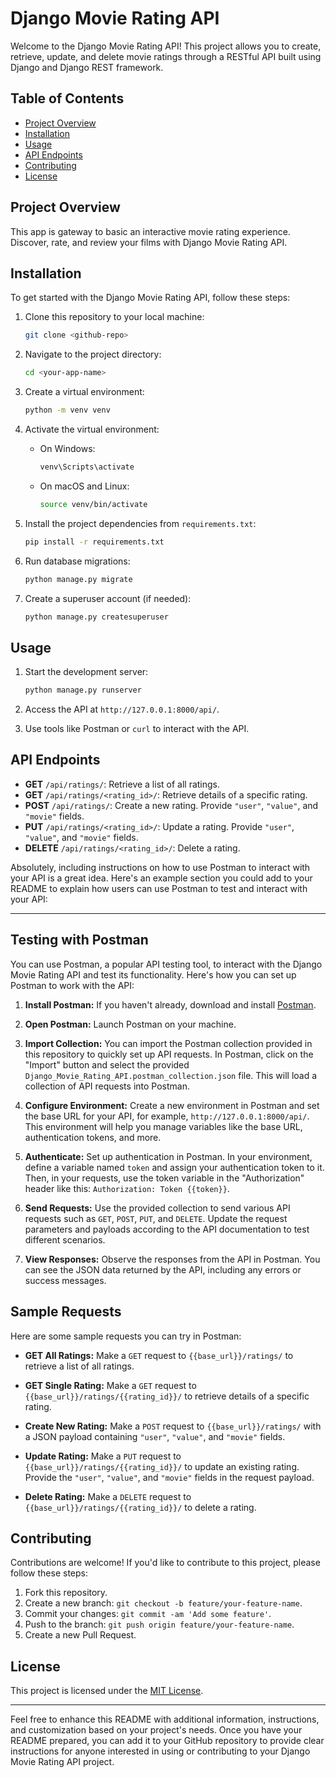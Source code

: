 # Django Movie Rating API

Welcome to the Django Movie Rating API! This project allows you to create, retrieve, update, and delete movie ratings through a RESTful API built using Django and Django REST framework.

## Table of Contents

- [Project Overview](#project-overview)
- [Installation](#installation)
- [Usage](#usage)
- [API Endpoints](#api-endpoints)
- [Contributing](#contributing)
- [License](#license)

## Project Overview

This app is gateway to basic an interactive movie rating experience. Discover, rate, and review your films with Django Movie Rating API.

## Installation

To get started with the Django Movie Rating API, follow these steps:

1. Clone this repository to your local machine:

   ```sh
   git clone <github-repo>
   ```

2. Navigate to the project directory:

   ```sh
   cd <your-app-name>
   ```

3. Create a virtual environment:

   ```sh
   python -m venv venv
   ```

4. Activate the virtual environment:

   - On Windows:

     ```sh
     venv\Scripts\activate
     ```

   - On macOS and Linux:

     ```sh
     source venv/bin/activate
     ```

5. Install the project dependencies from `requirements.txt`:

   ```sh
   pip install -r requirements.txt
   ```

6. Run database migrations:

   ```sh
   python manage.py migrate
   ```

7. Create a superuser account (if needed):

   ```sh
   python manage.py createsuperuser
   ```

## Usage

1. Start the development server:

   ```sh
   python manage.py runserver
   ```

2. Access the API at `http://127.0.0.1:8000/api/`.

3. Use tools like Postman or `curl` to interact with the API.

## API Endpoints

- **GET** `/api/ratings/`: Retrieve a list of all ratings.
- **GET** `/api/ratings/<rating_id>/`: Retrieve details of a specific rating.
- **POST** `/api/ratings/`: Create a new rating. Provide `"user"`, `"value"`, and `"movie"` fields.
- **PUT** `/api/ratings/<rating_id>/`: Update a rating. Provide `"user"`, `"value"`, and `"movie"` fields.
- **DELETE** `/api/ratings/<rating_id>/`: Delete a rating.

Absolutely, including instructions on how to use Postman to interact with your API is a great idea. Here's an example section you could add to your README to explain how users can use Postman to test and interact with your API:

---

## Testing with Postman

You can use Postman, a popular API testing tool, to interact with the Django Movie Rating API and test its functionality. Here's how you can set up Postman to work with the API:

1. **Install Postman:** If you haven't already, download and install [Postman](https://www.postman.com/downloads/).

2. **Open Postman:** Launch Postman on your machine.

3. **Import Collection:** You can import the Postman collection provided in this repository to quickly set up API requests. In Postman, click on the "Import" button and select the provided `Django_Movie_Rating_API.postman_collection.json` file. This will load a collection of API requests into Postman.

4. **Configure Environment:** Create a new environment in Postman and set the base URL for your API, for example, `http://127.0.0.1:8000/api/`. This environment will help you manage variables like the base URL, authentication tokens, and more.

5. **Authenticate:** Set up authentication in Postman. In your environment, define a variable named `token` and assign your authentication token to it. Then, in your requests, use the token variable in the "Authorization" header like this: `Authorization: Token {{token}}`.

6. **Send Requests:** Use the provided collection to send various API requests such as `GET`, `POST`, `PUT`, and `DELETE`. Update the request parameters and payloads according to the API documentation to test different scenarios.

7. **View Responses:** Observe the responses from the API in Postman. You can see the JSON data returned by the API, including any errors or success messages.

## Sample Requests

Here are some sample requests you can try in Postman:

- **GET All Ratings:** Make a `GET` request to `{{base_url}}/ratings/` to retrieve a list of all ratings.

- **GET Single Rating:** Make a `GET` request to `{{base_url}}/ratings/{{rating_id}}/` to retrieve details of a specific rating.

- **Create New Rating:** Make a `POST` request to `{{base_url}}/ratings/` with a JSON payload containing `"user"`, `"value"`, and `"movie"` fields.

- **Update Rating:** Make a `PUT` request to `{{base_url}}/ratings/{{rating_id}}/` to update an existing rating. Provide the `"user"`, `"value"`, and `"movie"` fields in the request payload.

- **Delete Rating:** Make a `DELETE` request to `{{base_url}}/ratings/{{rating_id}}/` to delete a rating.


## Contributing

Contributions are welcome! If you'd like to contribute to this project, please follow these steps:

1. Fork this repository.
2. Create a new branch: `git checkout -b feature/your-feature-name`.
3. Commit your changes: `git commit -am 'Add some feature'`.
4. Push to the branch: `git push origin feature/your-feature-name`.
5. Create a new Pull Request.

## License

This project is licensed under the [MIT License](LICENSE).

---

Feel free to enhance this README with additional information, instructions, and customization based on your project's needs. Once you have your README prepared, you can add it to your GitHub repository to provide clear instructions for anyone interested in using or contributing to your Django Movie Rating API project.